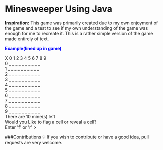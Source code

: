 # Minesweeper Using Java
<span stype="color blue">**Inspiration:**</span>
This game was primarily created due to my own enjoyment of the game
and a test to see if my own understanding of the game was enough
for me to recreate it. This is a rather simple version of the game made 
entirely of text.

<span style="color:blue">**Example(lined up in game)**</span>
  
 X 0 1 2 3 4 5 6 7 8 9                                                                                                      
 0 _ _ _ _ _ _ _ _ _ _                                                                                                       
 1 _ _ _ _ _ _ _ _ _ _                                                                                                       
 2 _ _ _ _ _ _ _ _ _ _                                                                                                       
 3 _ _ _ _ _ _ _ _ _ _                                                                                                       
 4 _ _ _ _ _ _ _ _ _ _                                                                                                       
 5 _ _ _ _ _ _ _ _ _ _                                                                                                       
 6 _ _ _ _ _ _ _ _ _ _                                                                                                       
 7 _ _ _ _ _ _ _ _ _ _                                                                                                       
 8 _ _ _ _ _ _ _ _ _ _                                                                                                       
 9 _ _ _ _ _ _ _ _ _ _                                                                                                       
There are 10 mine(s) left                                                                                                      
Would you Like to flag a cell or reveal a cell?                                                                                                      
Enter 'f' or 'r' >                                                                                                       

###Contributions 💡
If you wish to contribute or have a good idea, pull requests are very welcome.

